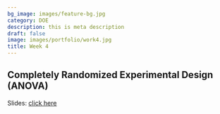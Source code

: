 ```yaml
---
bg_image: images/feature-bg.jpg
category: DOE
description: this is meta description
draft: false
image: images/portfolio/work4.jpg
title: Week 4
---
```


## Completely Randomized Experimental Design (ANOVA)

Slides: [click here](/slides/L4_DOE.html)
